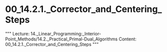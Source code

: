 # 00_14.2.1._Corrector_and_Centering_Steps

"""
Lecture: 14._Linear_Programming:_Interior-Point_Methods/14.2._Practical_Primal-Dual_Algorithms
Content: 00_14.2.1._Corrector_and_Centering_Steps
"""

